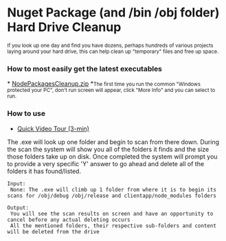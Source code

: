 <h1>Nuget Package (and /bin /obj folder) Hard Drive Cleanup</h1>
<sub>
If you look up one day and find you have dozens, perhaps hundreds of various projects laying around your hard drive, this can help clean up "temporary" files and free up space. 
</sub>

<h3>How to most easily get the latest executables</h3>  
* <a href="https://github.com/10GeekJames/NugetPackageHardDriveCleanup/tree/main/Runnables/NodePackageHarddriveCleanup.zip">NodePackagesCleanup.zip</a>
*<small>The first time you run the common "Windows protected your PC", don't run screen will appear, click "More Info" and you can select to run.</small>

<h3>How to use</h3>

- <a href="https://www.youtube.com/watch?v=lINBfjUHTrM" target="_blank">Quick Video Tour (3-min)</a>

The .exe will look up one folder and begin to scan from there down.
During the scan the system will show you all of the folders it finds and the size those folders take up on disk.
Once completed the system will prompt you to provide a very specific 'Y' answer to go ahead and delete all of the folders it has found/listed.
```
Input:
 None: The .exe will climb up 1 folder from where it is to begin its scans for /obj/debug /obj/release and clientapp/node_modules folders
 
Output:
 You will see the scan results on screen and have an opportunity to cancel before any actual deleting occurs
 All the mentioned folders, their respective sub-folders and content will be deleted from the drive
```